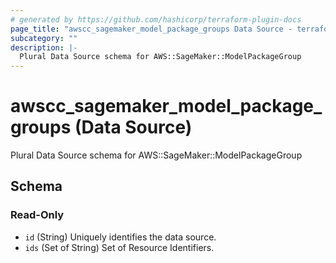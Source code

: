 ```yaml
---
# generated by https://github.com/hashicorp/terraform-plugin-docs
page_title: "awscc_sagemaker_model_package_groups Data Source - terraform-provider-awscc"
subcategory: ""
description: |-
  Plural Data Source schema for AWS::SageMaker::ModelPackageGroup
---
```


# awscc_sagemaker_model_package_groups (Data Source)

Plural Data Source schema for AWS::SageMaker::ModelPackageGroup



<!-- schema generated by tfplugindocs -->
## Schema

### Read-Only

- `id` (String) Uniquely identifies the data source.
- `ids` (Set of String) Set of Resource Identifiers.
